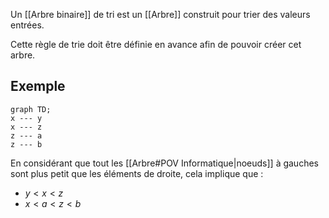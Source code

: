 Un [[Arbre binaire]] de tri est un [[Arbre]] construit pour trier des valeurs entrées.

Cette règle de trie doit être définie en avance afin de pouvoir créer cet arbre.
## Exemple
```mermaid
graph TD;
x --- y
x --- z
z --- a
z --- b
```
En considérant que tout les [[Arbre#POV Informatique|noeuds]] à gauches sont plus petit que les éléments de droite, cela implique que :
- $y<x<z$
- $x<a<z<b$
